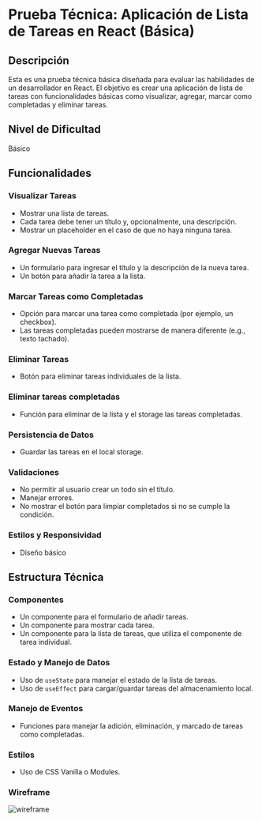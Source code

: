 # Prueba Técnica: Aplicación de Lista de Tareas en React (Básica)

## Descripción

Esta es una prueba técnica básica diseñada para evaluar las habilidades de un desarrollador en React. El objetivo es crear una aplicación de lista de tareas con funcionalidades básicas como visualizar, agregar, marcar como completadas y eliminar tareas.

## Nivel de Dificultad

Básico

## Funcionalidades

### Visualizar Tareas
- Mostrar una lista de tareas.
- Cada tarea debe tener un título y, opcionalmente, una descripción.
- Mostrar un placeholder en el caso de que no haya ninguna tarea.

### Agregar Nuevas Tareas
- Un formulario para ingresar el título y la descripción de la nueva tarea.
- Un botón para añadir la tarea a la lista.

### Marcar Tareas como Completadas
- Opción para marcar una tarea como completada (por ejemplo, un checkbox).
- Las tareas completadas pueden mostrarse de manera diferente (e.g., texto tachado).

### Eliminar Tareas
- Botón para eliminar tareas individuales de la lista.

### Eliminar tareas completadas
- Función para eliminar de la lista y el storage las tareas completadas.

### Persistencia de Datos
- Guardar las tareas en el local storage.

### Validaciones
- No permitir al usuario crear un todo sin el título.
- Manejar errores.
- No mostrar el botón para limpiar completados si no se cumple la condición.

### Estilos y Responsividad
- Diseño básico

## Estructura Técnica

### Componentes
- Un componente para el formulario de añadir tareas.
- Un componente para mostrar cada tarea.
- Un componente para la lista de tareas, que utiliza el componente de tarea individual.

### Estado y Manejo de Datos
- Uso de `useState` para manejar el estado de la lista de tareas.
- Uso de `useEffect` para cargar/guardar tareas del almacenamiento local.

### Manejo de Eventos
- Funciones para manejar la adición, eliminación, y marcado de tareas como completadas.

### Estilos
- Uso de CSS Vanilla o Modules.

### Wireframe
![wireframe](https://github.com/handxr/envy-academy/assets/88827764/e3aeb3d5-3279-4f2b-82eb-b58c9569cc5a)


